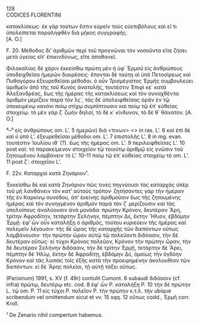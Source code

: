 128  
CODICES FLORENTINI

κατακλίσεως· ἐκ γὰρ τούτων ἔστιν εὑρεῖν τοὺς εὐεπιβόλους καὶ εἴ τι ὑπολείπεται παραληφθὲν διὰ μῆκος συγγραφῆς.  
[A. O.]

F. 20. Μέθοδος δι’ ἀριθμῶν περὶ τοῦ προγνῶναι τὸν νοσοῦντα εἴτε ζήσει μετὰ ὑγείας εἴτ᾽ ἐπικινδύνως, εἴτε ἀποθανεῖ.

Φιλοκαλίας δὲ χάριν ἐκκείσθω πρώτη μὲν ἡ ὑφ᾽ Ἑρμοῦ εἰς ἀνθρώπους ὑποδειχθεῖσα ἡμερῶν διαιρέσεις· ἔπονται δὲ ταύτῃ αἱ ὑπὸ Πετοσίρεως καὶ Πυθαγόρου ἐξευρεθεῖσαι μέθοδοι. ὁ οὖν Τρισμέγιστος Ἑρμῆς συμβουλεύει ἀριθμεῖν ἀπὸ τῆς τοῦ Κυνὸς ἀνατολῆς, τουτέστιν Ἐπιφί κε΄ κατὰ Ἀλεξανδρέας, ἕως τῆς ἡμέρας τῆς κατακλίσεως καὶ τὸν συναχθέντα ἀριθμὸν μερίζειν παρὰ τὸν λς΄, τὰς δὲ ὑπολειφθεῖσας ὁρᾶν ἐν τῷ ὑποκειμένῳ κανόνι ποίῳ στίχῳ συμπίπτουσιν καὶ ποίῳ τῷ ἐπ᾽ εὐθείας στοιχείῳ. τὸ μὲν γὰρ ζ΄ ζωὴν δηλοῖ, τὸ δὲ κ΄ κίνδυνον, τὸ δὲ θ΄ θάνατον.
[A. O.]

⁴–⁵ εἰς ἀνθρώπους om. L’. 5 ἡμερῶν) διὰ <τινων> <> in ras. L’. 6 καὶ ἐπὶ δὲ καὶ ιΐ ὑπὸ L’. ἐξευρεθεῖσαι μέθοδοι om. L’. 7 ἐπιστολῆς L’. 8 in mg. evan. τουτέστιν Ἰουλίου ιθ΄ (?). ἕως τῆς ἡμέρας om. L’. 9 περιλειφθεῖσας L’. 10 post καὶ: τὸ παρακείμενον στοιχεῖον τῷ τοιούτῳ ἀριθμῷ εἰς γνῶσιν τοῦ ζητουμένου λαμβάνειν τὸ L’. 10–11 ποίῳ τῷ ἐπ᾽ εὐθείας στοιχείῳ τὸ om. L’. 11 post ζ΄: στοιχεῖον L’.

F. 22v. Καταρχαὶ κατὰ Ζηνάριον¹.

Ἐκκείσθω δὲ καὶ κατὰ Ζηνάριον πῶς τινες πηγνύουσι τὰς καταρχὰς ὑπὲρ τοῦ μὴ λανθάνειν τὸν κατ’ αὑτοὺς τρόπον· ζητήσαντες γὰρ τὴν ἡμέραν τῆς ἐν Καρκίνῳ συνόδου, ἀπ’ ἐκείνης ἀριθμοῦσιν ἕως τῆς ζητουμένης ἡμέρας καὶ τὸν συνηγμένον ἀριθμὸν παρὰ τὸν ζ΄ μερίζουσιν καὶ τὰς ὑπολοίπους ἀναλύουσιν ἀνὰ μονάδα· πρώτην Κρόνον, δευτέραν Ἄρη, τρίτην Ἀφροδίτην, τετάρτην Σελήνην, πέμπτην Διί, ἕκτην Ἥλιον, ἑβδόμην Ἑρμῇ· ἐφ’ ὧν οὖν καταλήξῃ ὁ ἀριθμός, τούτου κυριεύειν τῆς ἡμέρας καὶ πολεμεῖν λέγουσιν· τῆς δὲ ὥρας τῆς καταρχῆς τῶν διεπόντων οὕτως λαμβάνουσιν· τὴν πρώτην ὥραν αὐτῷ τῷ πολεῦοντι διδόασιν, τὴν δὲ δευτέραν οὕτως· εἰ τύχοι Κρόνος πολεῦον, Κρόνον τὴν πρώτην ὥραν, τὴν δὲ δευτέραν Σελήνην διδόασιν, τὴν δὲ τρίτην Ἑρμῇ, τετάρτην δὲ Ἄρει, πέμπτην δὲ Ἡλίῳ, ἕκτην δὲ Ἀφροδίτῃ, ἑβδόμην Διί, ὁμοίως τὴν ὀγδόην Κρόνον καὶ τὰς λοιπὰς τοῖς ἐξῆς κατὰ τὴν προειρημένην ἀκολουθίαν τῶν διεπόντων. εἰ δὲ Ἄρης πολεῖοι, τῇ αὐτῇ τάξει οὕτως.

(Parisinum) 1991, s. XV (f. 49r) contulit Cumont. 6 subaudi διδόασιν (cf. infra) πρῶτῳ, δευτέρῳ etc. cod. 8 ἐφ’ ὧν P. καταλήξη P. 10 τὴν δὲ πρώτην L. τῷ om. P. 11 εἰς τύχοι P. πολεῖον P. τὴν πρώτην κ.τ.λ. τὴν ubique scribendum vel omittendum sicut et vv. 15 sqq. 12 οὕτως codd., Ἑρμῆ corr. Kroll.

¹ De Zenario nihil compertum habemus.